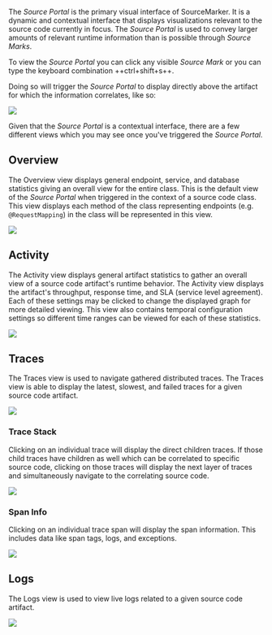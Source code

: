 The *Source Portal* is the primary visual interface of SourceMarker. It is a dynamic and contextual interface that displays visualizations relevant to the source code currently in focus. The *Source Portal* is used to convey larger amounts of relevant runtime information than is possible through *Source Marks*.

To view the *Source Portal* you can click any visible *Source Mark* or you can type the keyboard combination ++ctrl+shift+s++.

Doing so will trigger the *Source Portal* to display directly above the artifact for which the information correlates, like so:

![](../.github/media/screenshots/open_activity.gif)

Given that the *Source Portal* is a contextual interface, there are a few different views which you may see once you've triggered the *Source Portal*.

## Overview

The Overview view displays general endpoint, service, and database statistics giving an overall view for the entire class. This is the default view of the *Source Portal* when triggered in the context of a source code class. This view displays each method of the class representing endpoints (e.g. `@RequestMapping`) in the class will be represented in this view.

![](../.github/media/screenshots/overview.gif)

## Activity

The Activity view displays general artifact statistics to gather an overall view of a source code artifact's runtime behavior. The Activity view displays the artifact's throughput, response time, and SLA (service level agreement). Each of these settings may be clicked to change the displayed graph for more detailed viewing. This view also contains temporal configuration settings so different time ranges can be viewed for each of these statistics.

![](../.github/media/screenshots/activity_view.gif)

## Traces

The Traces view is used to navigate gathered distributed traces. The Traces view is able to display the latest, slowest, and failed traces for a given source code artifact.

![](../.github/media/screenshots/latest_traces.gif)

### Trace Stack

Clicking on an individual trace will display the direct children traces. If those child traces have children as well which can be correlated to specific source code, clicking on those traces will display the next layer of traces and simultaneously navigate to the correlating source code.

![](../.github/media/screenshots/trace_stack.png)

### Span Info

Clicking on an individual trace span will display the span information. This includes data like span tags, logs, and exceptions.

![](../.github/media/screenshots/span_info.gif)

## Logs

The Logs view is used to view live logs related to a given source code artifact.

![](../.github/media/screenshots/logging.gif)
